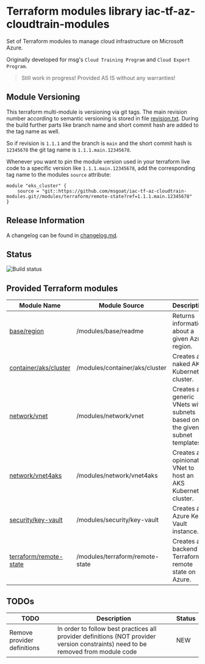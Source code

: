# Terraform modules library iac-tf-az-cloudtrain-modules

Set of Terraform modules to manage cloud infrastructure on Microsoft Azure.

Originally developed for msg's `Cloud Training Program` and `Cloud Expert Program`.

> Still work in progress! Provided AS IS without any warranties!

## Module Versioning

This terraform multi-module is versioning via git tags. The main revision number according to semantic versioning
is stored in file [revision.txt](revision.txt). During the build further parts like branch name and short commit hash
are added to the tag name as well.

So if revision is `1.1.1` and the branch is `main` and the short commit hash is `12345678` the git tag name is `1.1.1.main.12345678`.

Whenever you want to pin the module version used in your terraform live code to a specific version
like `1.1.1.main.12345678`, add the corresponding tag name to the modules `source` attribute:

```text
module "eks_cluster" {
    source = "git::https://github.com/msgoat/iac-tf-az-cloudtrain-modules.git//modules/terraform/remote-state?ref=1.1.1.main.12345678"
}
```

## Release Information

A changelog can be found in [changelog.md](changelog.md).

## Status

![Build status](https://codebuild.eu-west-1.amazonaws.com/badges?uuid=eyJlbmNyeXB0ZWREYXRhIjoiK2VWRThzb0J1bkNlMFBhM0FLL0ZoUDlGa0ZRSUxFdmMrYTRlNm5vUklWTUE5c0V4TlJWcEFyUHE4TkVZcmk5SXg2WjB2SDZybUJNdjNmOGdhanBmTlFvPSIsIml2UGFyYW1ldGVyU3BlYyI6InlRUm9BdXZoaGtJSnUxU2kiLCJtYXRlcmlhbFNldFNlcmlhbCI6MX0%3D&branch=main)

## Provided Terraform modules

| Module Name                                                        | Module Source                            | Description                                                                           |
|--------------------------------------------------------------------|------------------------------------------|---------------------------------------------------------------------------------------|
| [base/region](modules/base/region/README.md)            | /modules/base/readme | Returns information about a given Azure region. |
| [container/aks/cluster](modules/container/aks/cluster/README.md)   | /modules/container/aks/cluster           | Creates a naked AKS Kubernetes cluster.                                               |
| [network/vnet](modules/network/vnet/README.md)                     | /modules/network/vnet                    | Creates a generic VNets with subnets based on the given subnet templates.             |
| [network/vnet4aks](modules/network/vnet4aks/README.md)             | /modules/network/vnet4aks                | Creates an opinionated VNet to host an AKS Kubernetes cluster.                        |
| [security/key-vault](modules/security/key-vault/README.md)         | /modules/security/key-vault              | Creates an Azure Key Vault instance.                                                  |
| [terraform/remote-state](modules/terraform/remote-state/README.md) | /modules/terraform/remote-state          | Creates a backend for Terraform remote state on Azure.                                |

## TODOs

| TODO | Description | Status |
| ---- | ----------- | ---- |
| Remove provider definitions | In order to follow best practices all provider definitions (NOT provider version constraints) need to be removed from module code | NEW |